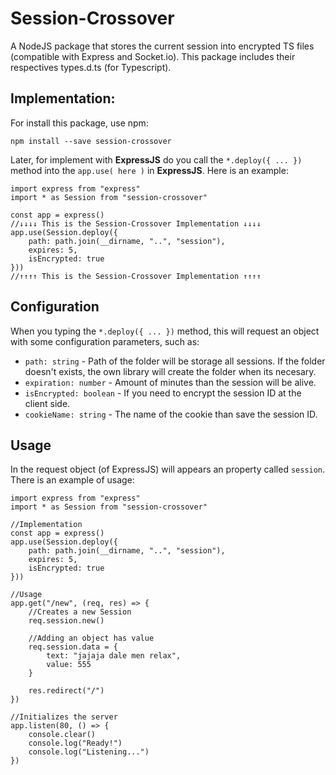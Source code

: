 # Session-Crossover

A NodeJS package that stores the current session into encrypted TS files (compatible with Express and Socket.io). This package includes their respectives types.d.ts (for Typescript).

## Implementation:
For install this package, use npm: 
```(powershell)
npm install --save session-crossover
```
Later, for implement with __ExpressJS__ do you call the `*.deploy({ ... })` method into the `app.use( here )` in __ExpressJS__. Here is an example:
```(typescript)
import express from "express"
import * as Session from "session-crossover"

const app = express()
//↓↓↓↓ This is the Session-Crossover Implementation ↓↓↓↓
app.use(Session.deploy({
    path: path.join(__dirname, "..", "session"),
    expires: 5,
    isEncrypted: true
}))
//↑↑↑↑ This is the Session-Crossover Implementation ↑↑↑↑
```

## Configuration

When you typing the `*.deploy({ ... })` method, this will request an object with some configuration parameters, such as:
- `path: string` - Path of the folder will be storage all sessions. If the folder doesn't exists, the own library will create the folder when its necesary.
- `expiration: number` - Amount of minutes than the session will be alive.
- `isEncrypted: boolean` - If you need to encrypt the session ID at the client side.
- `cookieName: string` - The name of the cookie than save the session ID.

## Usage

In the request object (of ExpressJS) will appears an property called `session`. There is an example of usage:
```(typescript)
import express from "express"
import * as Session from "session-crossover"

//Implementation
const app = express()
app.use(Session.deploy({
    path: path.join(__dirname, "..", "session"),
    expires: 5,
    isEncrypted: true
}))

//Usage
app.get("/new", (req, res) => {
    //Creates a new Session
    req.session.new()

    //Adding an object has value
    req.session.data = {
        text: "jajaja dale men relax",
        value: 555
    }

    res.redirect("/")
})

//Initializes the server
app.listen(80, () => {
    console.clear()
    console.log("Ready!")
    console.log("Listening...")
})
```